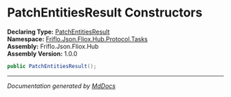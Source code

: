 ﻿<!--  
  <auto-generated>   
    The contents of this file were generated by a tool.  
    Changes to this file may be list if the file is regenerated  
  </auto-generated>   
-->

# PatchEntitiesResult Constructors

**Declaring Type:** [PatchEntitiesResult](../index.md)  
**Namespace:** [Friflo.Json.Fliox.Hub.Protocol.Tasks](../../index.md)  
**Assembly:** Friflo.Json.Fliox.Hub  
**Assembly Version:** 1.0.0

```csharp
public PatchEntitiesResult();
```
___

*Documentation generated by [MdDocs](https://github.com/ap0llo/mddocs)*
